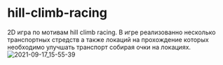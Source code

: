# hill-climb-racing
2D игра по мотивам hill climb racing. 
В игре реализованно несколько транспортных стредств а также локаций на прохождение которых необходимо улучшать транспорт собирая очки на локациях.
![2021-09-17_15-55-39](https://user-images.githubusercontent.com/47785539/133785940-77e597dc-7f46-4456-b7d5-3fc4e737c5c6.png)
